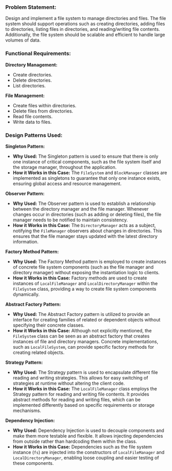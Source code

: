 ### Problem Statement:
Design and implement a file system to manage directories and files. The file system should support operations such as creating directories, adding files to directories, listing files in directories, and reading/writing file contents. Additionally, the file system should be scalable and efficient to handle large volumes of data.

### Functional Requirements:
  **Directory Management:**
  - Create directories.
  - Delete directories.
  - List directories.
  
  **File Management:**
  - Create files within directories.
  - Delete files from directories.
  - Read file contents.
  - Write data to files.

### Design Patterns Used:
  **Singleton Pattern:**
  - **Why Used:** The Singleton pattern is used to ensure that there is only one instance of critical components, such as the file system itself and the storage manager, throughout the application.
  - **How it Works in this Case:** The `FileSystem` and `BlockManager` classes are implemented as singletons to guarantee that only one instance exists, ensuring global access and resource management.
  
  **Observer Pattern:**
  - **Why Used:** The Observer pattern is used to establish a relationship between the directory manager and the file manager. Whenever changes occur in directories (such as adding or deleting files), the file manager needs to be notified to maintain consistency.
  - **How it Works in this Case:** The `DirectoryManager` acts as a subject, notifying the `FileManager` observers about changes in directories. This ensures that the file manager stays updated with the latest directory information.
  
  **Factory Method Pattern:**
  - **Why Used:** The Factory Method pattern is employed to create instances of concrete file system components (such as the file manager and directory manager) without exposing the instantiation logic to clients.
  - **How it Works in this Case:** Factory methods are used to create instances of `LocalFileManager` and `LocalDirectoryManager` within the `FileSystem` class, providing a way to create file system components dynamically.
  
  **Abstract Factory Pattern:**
  - **Why Used:** The Abstract Factory pattern is utilized to provide an interface for creating families of related or dependent objects without specifying their concrete classes.
  - **How it Works in this Case:** Although not explicitly mentioned, the `FileSystem` class can be seen as an abstract factory that creates instances of file and directory managers. Concrete implementations, such as `LocalFileSystem`, can provide specific factory methods for creating related objects.
  
  **Strategy Pattern:**
  - **Why Used:** The Strategy pattern is used to encapsulate different file reading and writing strategies. This allows for easy switching of strategies at runtime without altering the client code.
  - **How it Works in this Case:** The `LocalFileManager` class employs the Strategy pattern for reading and writing file contents. It provides abstract methods for reading and writing files, which can be implemented differently based on specific requirements or storage mechanisms.
  
  **Dependency Injection:**
  - **Why Used:** Dependency Injection is used to decouple components and make them more testable and flexible. It allows injecting dependencies from outside rather than hardcoding them within the class.
  - **How it Works in this Case:** Dependencies such as the file system instance (`fs`) are injected into the constructors of `LocalFileManager` and `LocalDirectoryManager`, enabling loose coupling and easier testing of these components.
  
